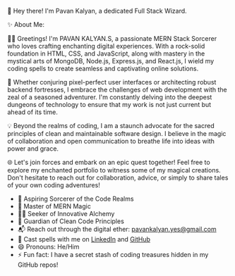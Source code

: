 👋 Hey there! I'm Pavan Kalyan, a dedicated Full Stack Wizard.

✨ About Me:

👨‍💻 Greetings! I'm PAVAN KALYAN.S, a passionate MERN Stack Sorcerer who loves crafting enchanting digital experiences. With a rock-solid foundation in HTML, CSS, and JavaScript, along with mastery in the mystical arts of MongoDB, Node.js, Express.js, and React.js, I wield my coding spells to create seamless and captivating online solutions.

🚀 Whether conjuring pixel-perfect user interfaces or architecting robust backend fortresses, I embrace the challenges of web development with the zeal of a seasoned adventurer. I'm constantly delving into the deepest dungeons of technology to ensure that my work is not just current but ahead of its time.

💡 Beyond the realms of coding, I am a staunch advocate for the sacred principles of clean and maintainable software design. I believe in the magic of collaboration and open communication to breathe life into ideas with power and grace.

🌐 Let's join forces and embark on an epic quest together! Feel free to explore my enchanted portfolio to witness some of my magical creations. Don't hesitate to reach out for collaboration, advice, or simply to share tales of your own coding adventures!

- 🌟 Aspiring Sorcerer of the Code Realms
- 🎩 Master of MERN Magic
- 🧙‍♂️ Seeker of Innovative Alchemy
- 💫 Guardian of Clean Code Principles
- 📬 Reach out through the digital ether: pavankalyan.yes@gmail.com
- 🌟 Cast spells with me on [LinkedIn](https://www.linkedin.com/in/pavan-kalyan-pk309356/) and [GitHub](https://github.com/pavan-kalyan0412)
- 😄 Pronouns: He/Him
- ⚡ Fun fact: I have a secret stash of coding treasures hidden in my GitHub repos!
